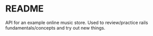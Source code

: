 # README

API for an example online music store. Used to review/practice rails fundamentals/concepts and try out new things.
